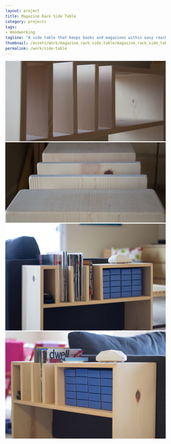 ```yaml
---
layout: project
title: Magazine Rack Side Table
category: projects
tags:
- Woodworking
tagline: "A side table that keeps books and magazines within easy reach"
thumbnail: /assets/work/magazine_rack_side_table/magazine_rack_side_table-4.jpg
permalink: /work/side-table
---
```


![](/assets/work/magazine_rack_side_table/magazine_rack_side_table-1.jpg)
![](/assets/work/magazine_rack_side_table/magazine_rack_side_table-2.jpg)
![](/assets/work/magazine_rack_side_table/magazine_rack_side_table-3.jpg)
![](/assets/work/magazine_rack_side_table/magazine_rack_side_table-4.jpg)
